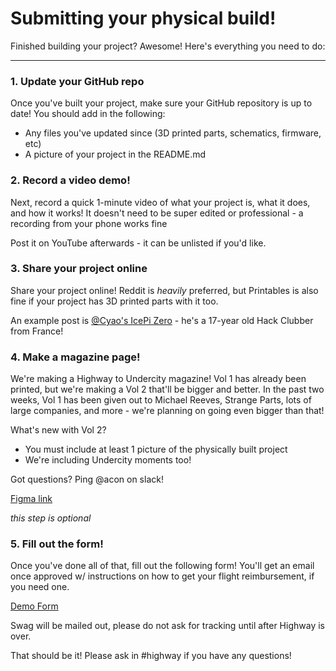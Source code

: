 # Submitting your physical build!

Finished building your project? Awesome! Here's everything you need to do:

---

### 1. Update your GitHub repo

Once you've built your project, make sure your GitHub repository is up to date! You should add in the following:

- Any files you've updated since (3D printed parts, schematics, firmware, etc)
- A picture of your project in the README.md

### 2. Record a video demo!

Next, record a quick 1-minute video of what your project is, what it does, and how it works! It doesn't need to be super edited or professional - a recording from your phone works fine

Post it on YouTube afterwards - it can be unlisted if you'd like.

### 3. Share your project online

Share your project online! Reddit is *heavily* preferred, but Printables is also fine if your project has 3D printed parts with it too.

An example post is [@Cyao's IcePi Zero](https://www.reddit.com/r/embedded/comments/1kwx5p7/i_built_the_fpga_raspberry_pi_zero_equivalent/) - he's a 17-year old Hack Clubber from France!

### 4. Make a magazine page!

We're making a Highway to Undercity magazine! Vol 1 has already been printed, but we're making a Vol 2 that'll be bigger and better. In the past two weeks, Vol 1 has been given out to Michael Reeves, Strange Parts, lots of large companies, and more - we're planning on going even bigger than that!

What's new with Vol 2?

- You must include at least 1 picture of the physically built project
- We're including Undercity moments too!

Got questions? Ping @acon on slack!

[Figma link](https://www.figma.com/design/JrUtKGmZKVaT8t2z12oybV/magazine-?node-id=0-1&t=qPMHT9OHuyUDMGj8-1)

*this step is optional*

### 5. Fill out the form!

Once you've done all of that, fill out the following form! You'll get an email once approved w/ instructions on how to get your flight reimbursement, if you need one.

[Demo Form](https://forms.hackclub.com/highway-demo)

Swag will be mailed out, please do not ask for tracking until after Highway is over.

That should be it! Please ask in #highway if you have any questions!